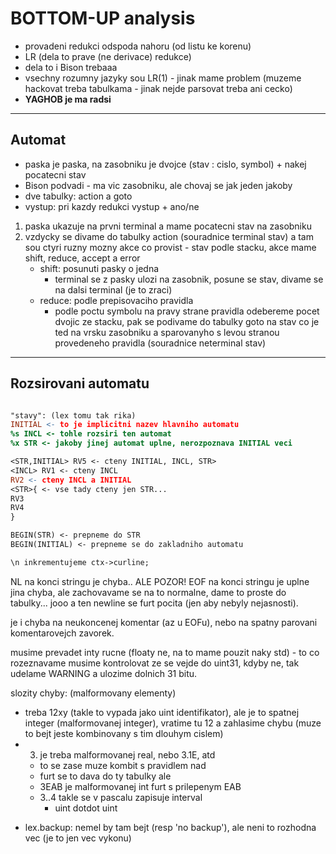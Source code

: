 # BOTTOM-UP analysis

- provadeni redukci odspoda nahoru (od listu ke korenu)
- LR (dela to prave (ne derivace) redukce)
- dela to i Bison trebaaa
- vsechny rozumny jazyky sou LR(1) - jinak mame problem (muzeme hackovat treba tabulkama - jinak nejde parsovat treba ani cecko)
- **YAGHOB je ma radsi**

---

## Automat

- paska je paska, na zasobniku je dvojce (stav : cislo, symbol) + nakej pocatecni stav
- Bison podvadi - ma vic zasobniku, ale chovaj se jak jeden jakoby
- dve tabulky: action a goto
- vystup: pri kazdy redukci vystup + ano/ne

1) paska ukazuje na prvni terminal a mame pocatecni stav na zasobniku
2) vzdycky se divame do tabulky action (souradnice terminal stav) a tam sou ctyri ruzny mozny akce co provist - stav podle stacku, akce mame shift, reduce, accept a error
    - shift: posunuti pasky o jedna
        - terminal se z pasky ulozi na zasobnik, posune se stav, divame se na dalsi terminal (je to zraci)
    - reduce: podle prepisovaciho pravidla
        - podle poctu symbolu na pravy strane pravidla odebereme pocet dvojic ze stacku, pak se podivame do tabulky goto na stav co je ted na vrsku zasobniku a sparovanyho s levou stranou provedeneho pravidla (souradnice neterminal stav)

---

## Rozsirovani automatu

```lex

"stavy": (lex tomu tak rika)
INITIAL <- to je implicitni nazev hlavniho automatu
%s INCL <- tohle rozsiri ten automat
%x STR <- jakoby jinej automat uplne, nerozpoznava INITIAL veci

<STR,INITIAL> RV5 <- cteny INITIAL, INCL, STR>
<INCL> RV1 <- cteny INCL
RV2 <- cteny INCL a INITIAL
<STR>{ <- vse tady cteny jen STR...
RV3
RV4
}

BEGIN(STR) <- prepneme do STR
BEGIN(INITIAL) <- prepneme se do zakladniho automatu

\n inkrementujeme ctx->curline;
```

NL na konci stringu je chyba.. ALE POZOR! EOF na konci stringu je uplne jina chyba, ale zachovavame se na to normalne, dame to proste do tabulky... jooo a ten newline se furt pocita (jen aby nebyly nejasnosti).

je i chyba na neukoncenej komentar (az u EOFu), nebo na spatny parovani komentarovejch zavorek.

musime prevadet  inty rucne (floaty ne, na to mame pouzit naky std) - to co rozeznavame musime kontrolovat ze se vejde do uint31, kdyby ne, tak udelame WARNING a ulozime dolnich 31 bitu.

slozity chyby: (malformovany elementy)
- treba 12xy (takle to vypada jako uint identifikator), ale je to spatnej integer (malformovanej integer), vratime tu 12 a zahlasime chybu (muze to bejt jeste kombinovany s tim dlouhym cislem)
- 3. je treba malformovanej real, nebo 3.1E, atd
    - to se zase muze kombit s pravidlem nad
    - furt se to dava do ty tabulky ale
    - 3EAB je malformovanej int furt s prilepenym EAB
    - 3..4 takle se v pascalu zapisuje interval
        - uint dotdot uint

+ lex.backup: nemel by tam bejt (resp 'no backup'), ale neni to rozhodna vec (je to jen vec vykonu)
